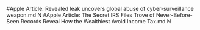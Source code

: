 #Apple
Article: Revealed leak uncovers global abuse of cyber-surveillance weapon.md N
#Apple
Article: The Secret IRS Files Trove of Never-Before-Seen Records Reveal How the Wealthiest Avoid Income Tax.md N
